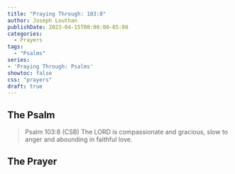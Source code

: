 ```yaml
---
title: "Praying Through: 103:8"
author: Joseph Louthan
publishDate: 2023-04-15T00:00:00-05:00
categories:
  - Prayers
tags:
  - "Psalms"
series:
- 'Praying Through: Psalms'
showtoc: false
css: "prayers"
draft: true
---
```

## The Psalm

>Psalm 103:8 (CSB) The LORD is compassionate and gracious, slow to anger and abounding in faithful love. 

## The Prayer

<div style="font-variant: small-caps;">

</div>

```text

```
